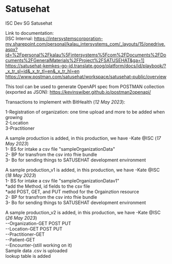 # Satusehat
ISC Dev SG Satusehat

Link to documentation:  
[ISC Internal: https://intersystemscorporation-my.sharepoint.com/personal/kalau_intersystems_com/_layouts/15/onedrive.aspx?id=%2Fpersonal%2Fkalau%5Fintersystems%5Fcom%2FDocuments%2FDocuments%2FGeneralMaterials%2FProject%2FSATUSEHAT&ga=1]   
https://satusehat-kemkes-go-id.translate.goog/platform/docs/id/playbook/?_x_tr_sl=id&_x_tr_tl=en&_x_tr_hl=en  
https://www.postman.com/satusehat/workspace/satusehat-public/overview  

This tool can be used to generate OpenAPI spec from POSTMAN collection (exported as JSON):
https://kevinswiber.github.io/postman2openapi/

Transactions to implement with BitHealth (*12 May 2023*):

1-Registration of organization: one time upload and more to be added when growing  
2-Location  
3-Practitioner  

A sample production is added, in this production, we have -Kate @ISC (*17 May 2023*)<br>
1- BS for intake a csv file "sampleOrganizationData"<br>
2- BP for transfrom the csv into fhie bundle<br>
3- Bo for sending things to SATUSEHAT development environment<br>

A sample production_v1 is added, in this production, we have -Kate @ISC (*18 May 2023*)<br>
1- BS for intake a csv file "sampleOrganizationDatav1"<br>
   *add the Method, id fields to the csv file<br>
   *add POST, GET, and PUT method for the Orgainztion resource<br>
2- BP for transfrom the csv into fhie bundle<br>
3- Bo for sending things to SATUSEHAT development environment<br>

A sample production_v2 is added, in this production, we have -Kate @ISC (*26 May 2023*)<br>
--Organization-GET POST PUT<br>
--Location-GET POST PUT<br>
--Practitioner-GET<br>
--Patient-GET<br>
--Encounter-(still working on it)<br>
Sample data .csv is uploaded<br>
lookup table is added<br>

